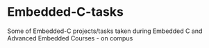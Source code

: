 # Embedded-C-tasks
 Some of Embedded-C projects/tasks taken during Embedded C and Advanced Embedded Courses - on compus
